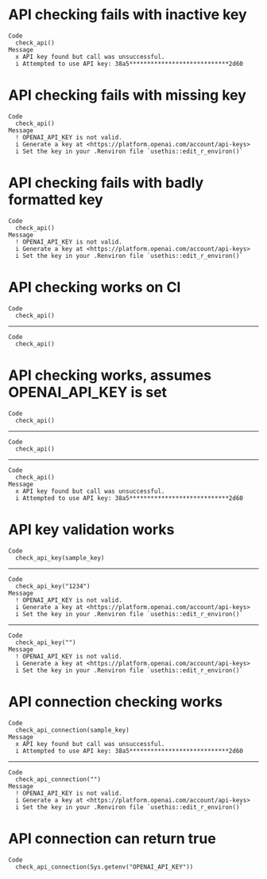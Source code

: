 # API checking fails with inactive key

    Code
      check_api()
    Message
      x API key found but call was unsuccessful.
      i Attempted to use API key: 38a5****************************2d60

# API checking fails with missing key

    Code
      check_api()
    Message
      ! OPENAI_API_KEY is not valid.
      i Generate a key at <https://platform.openai.com/account/api-keys>
      i Set the key in your .Renviron file `usethis::edit_r_environ()`

# API checking fails with badly formatted key

    Code
      check_api()
    Message
      ! OPENAI_API_KEY is not valid.
      i Generate a key at <https://platform.openai.com/account/api-keys>
      i Set the key in your .Renviron file `usethis::edit_r_environ()`

# API checking works on CI

    Code
      check_api()

---

    Code
      check_api()

# API checking works, assumes OPENAI_API_KEY is set

    Code
      check_api()

---

    Code
      check_api()

---

    Code
      check_api()
    Message
      x API key found but call was unsuccessful.
      i Attempted to use API key: 38a5****************************2d60

# API key validation works

    Code
      check_api_key(sample_key)

---

    Code
      check_api_key("1234")
    Message
      ! OPENAI_API_KEY is not valid.
      i Generate a key at <https://platform.openai.com/account/api-keys>
      i Set the key in your .Renviron file `usethis::edit_r_environ()`

---

    Code
      check_api_key("")
    Message
      ! OPENAI_API_KEY is not valid.
      i Generate a key at <https://platform.openai.com/account/api-keys>
      i Set the key in your .Renviron file `usethis::edit_r_environ()`

# API connection checking works

    Code
      check_api_connection(sample_key)
    Message
      x API key found but call was unsuccessful.
      i Attempted to use API key: 38a5****************************2d60

---

    Code
      check_api_connection("")
    Message
      ! OPENAI_API_KEY is not valid.
      i Generate a key at <https://platform.openai.com/account/api-keys>
      i Set the key in your .Renviron file `usethis::edit_r_environ()`

# API connection can return true

    Code
      check_api_connection(Sys.getenv("OPENAI_API_KEY"))

